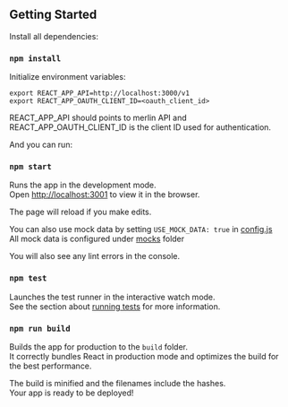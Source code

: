## Getting Started

Install all dependencies:

### `npm install`

Initialize environment variables:

```
export REACT_APP_API=http://localhost:3000/v1
export REACT_APP_OAUTH_CLIENT_ID=<oauth_client_id>
```

REACT_APP_API should points to merlin API and REACT_APP_OAUTH_CLIENT_ID is the client ID used for authentication.

And you can run:

### `npm start`

Runs the app in the development mode.<br>
Open [http://localhost:3001](http://localhost:3001) to view it in the browser.

The page will reload if you make edits.<br>

You can also use mock data by setting `USE_MOCK_DATA: true` in [config.js](src/config.js)  
All mock data is configured under [mocks](src/mocks) folder


You will also see any lint errors in the console.

### `npm test`

Launches the test runner in the interactive watch mode.<br>
See the section about [running tests](https://facebook.github.io/create-react-app/docs/running-tests) for more information.

### `npm run build`

Builds the app for production to the `build` folder.<br>
It correctly bundles React in production mode and optimizes the build for the best performance.

The build is minified and the filenames include the hashes.<br>
Your app is ready to be deployed!